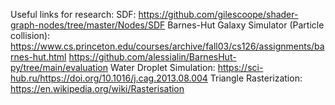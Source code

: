 Useful links for research: 
SDF: 
https://github.com/gilescoope/shader-graph-nodes/tree/master/Nodes/SDF
Barnes-Hut Galaxy Simulator (Particle collision): 
https://www.cs.princeton.edu/courses/archive/fall03/cs126/assignments/barnes-hut.html
https://github.com/alessialin/BarnesHut-py/tree/main/evaluation
Water Droplet Simulation: 
https://sci-hub.ru/https://doi.org/10.1016/j.cag.2013.08.004
Triangle Rasterization:
https://en.wikipedia.org/wiki/Rasterisation